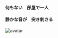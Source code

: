 #### 何もない　部屋で一人
#### 静かな音が　突き刺さる
![avatar](https://timgsa.baidu.com/timg?image&quality=80&size=b9999_10000&sec=1593802975879&di=df1236a89ac3844a9dbc1853c926cd6b&imgtype=0&src=http%3A%2F%2Fb-ssl.duitang.com%2Fuploads%2Fitem%2F201409%2F13%2F20140913125957_eeRZn.png)
